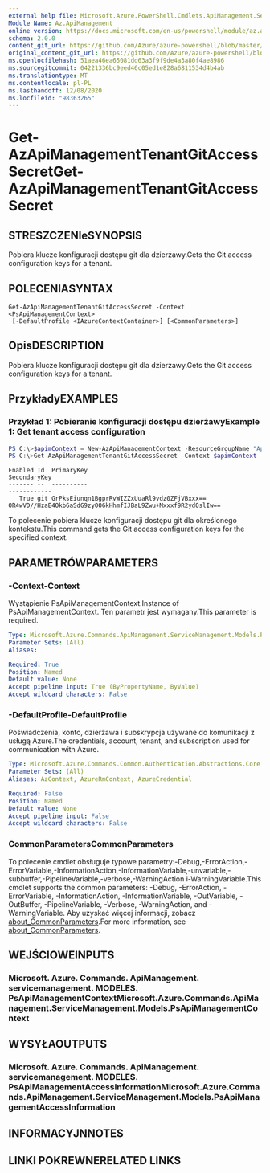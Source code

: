 ```yaml
---
external help file: Microsoft.Azure.PowerShell.Cmdlets.ApiManagement.ServiceManagement.dll-Help.xml
Module Name: Az.ApiManagement
online version: https://docs.microsoft.com/en-us/powershell/module/az.apimanagement/get-azapimanagementtenantgitaccesssecret
schema: 2.0.0
content_git_url: https://github.com/Azure/azure-powershell/blob/master/src/ApiManagement/ApiManagement/help/Get-AzApiManagementTenantGitAccessSecret.md
original_content_git_url: https://github.com/Azure/azure-powershell/blob/master/src/ApiManagement/ApiManagement/help/Get-AzApiManagementTenantGitAccessSecret.md
ms.openlocfilehash: 51aea46ea65081dd63a3f9f9de4a3a80f4ae8986
ms.sourcegitcommit: 04221336bc9eed46c05ed1e828a6811534d4b4ab
ms.translationtype: MT
ms.contentlocale: pl-PL
ms.lasthandoff: 12/08/2020
ms.locfileid: "98363265"
---
```

# <span data-ttu-id="c0a6d-101">Get-AzApiManagementTenantGitAccessSecret</span><span class="sxs-lookup"><span data-stu-id="c0a6d-101">Get-AzApiManagementTenantGitAccessSecret</span></span>

## <span data-ttu-id="c0a6d-102">STRESZCZENIe</span><span class="sxs-lookup"><span data-stu-id="c0a6d-102">SYNOPSIS</span></span>
<span data-ttu-id="c0a6d-103">Pobiera klucze konfiguracji dostępu git dla dzierżawy.</span><span class="sxs-lookup"><span data-stu-id="c0a6d-103">Gets the Git access configuration keys for a tenant.</span></span>

## <span data-ttu-id="c0a6d-104">POLECENIA</span><span class="sxs-lookup"><span data-stu-id="c0a6d-104">SYNTAX</span></span>

```
Get-AzApiManagementTenantGitAccessSecret -Context <PsApiManagementContext>
 [-DefaultProfile <IAzureContextContainer>] [<CommonParameters>]
```

## <span data-ttu-id="c0a6d-105">Opis</span><span class="sxs-lookup"><span data-stu-id="c0a6d-105">DESCRIPTION</span></span>
<span data-ttu-id="c0a6d-106">Pobiera klucze konfiguracji dostępu git dla dzierżawy.</span><span class="sxs-lookup"><span data-stu-id="c0a6d-106">Gets the Git access configuration keys for a tenant.</span></span>

## <span data-ttu-id="c0a6d-107">Przykłady</span><span class="sxs-lookup"><span data-stu-id="c0a6d-107">EXAMPLES</span></span>

### <span data-ttu-id="c0a6d-108">Przykład 1: Pobieranie konfiguracji dostępu dzierżawy</span><span class="sxs-lookup"><span data-stu-id="c0a6d-108">Example 1: Get tenant access configuration</span></span>
```powershell
PS C:\>$apimContext = New-AzApiManagementContext -ResourceGroupName "Api-Default-WestUS" -ServiceName "contoso"
PS C:\>Get-AzApiManagementTenantGitAccessSecret -Context $apimContext
```

```
Enabled Id  PrimaryKey                                                                               SecondaryKey
------- --  ----------                                                                               ------------
   True git GrPksEiunqn1BgprRvWIZZxUuaRl9vdz0ZFjVBxxx==             OR4wVD//HzaE4Okb6aSdG9zy0O6kHhmfIJBaL9Zwu+Mxxxf9R2ydOslIw==
```

<span data-ttu-id="c0a6d-109">To polecenie pobiera klucze konfiguracji dostępu git dla określonego kontekstu.</span><span class="sxs-lookup"><span data-stu-id="c0a6d-109">This command gets the Git access configuration keys for the specified context.</span></span>

## <span data-ttu-id="c0a6d-110">PARAMETRÓW</span><span class="sxs-lookup"><span data-stu-id="c0a6d-110">PARAMETERS</span></span>

### <span data-ttu-id="c0a6d-111">-Context</span><span class="sxs-lookup"><span data-stu-id="c0a6d-111">-Context</span></span>
<span data-ttu-id="c0a6d-112">Wystąpienie PsApiManagementContext.</span><span class="sxs-lookup"><span data-stu-id="c0a6d-112">Instance of PsApiManagementContext.</span></span>
<span data-ttu-id="c0a6d-113">Ten parametr jest wymagany.</span><span class="sxs-lookup"><span data-stu-id="c0a6d-113">This parameter is required.</span></span>

```yaml
Type: Microsoft.Azure.Commands.ApiManagement.ServiceManagement.Models.PsApiManagementContext
Parameter Sets: (All)
Aliases:

Required: True
Position: Named
Default value: None
Accept pipeline input: True (ByPropertyName, ByValue)
Accept wildcard characters: False
```

### <span data-ttu-id="c0a6d-114">-DefaultProfile</span><span class="sxs-lookup"><span data-stu-id="c0a6d-114">-DefaultProfile</span></span>
<span data-ttu-id="c0a6d-115">Poświadczenia, konto, dzierżawa i subskrypcja używane do komunikacji z usługą Azure.</span><span class="sxs-lookup"><span data-stu-id="c0a6d-115">The credentials, account, tenant, and subscription used for communication with Azure.</span></span>

```yaml
Type: Microsoft.Azure.Commands.Common.Authentication.Abstractions.Core.IAzureContextContainer
Parameter Sets: (All)
Aliases: AzContext, AzureRmContext, AzureCredential

Required: False
Position: Named
Default value: None
Accept pipeline input: False
Accept wildcard characters: False
```

### <span data-ttu-id="c0a6d-116">CommonParameters</span><span class="sxs-lookup"><span data-stu-id="c0a6d-116">CommonParameters</span></span>
<span data-ttu-id="c0a6d-117">To polecenie cmdlet obsługuje typowe parametry:-Debug,-ErrorAction,-ErrorVariable,-InformationAction,-InformationVariable,-unvariable,-subbuffer,-PipelineVariable,-verbose,-WarningAction i-WarningVariable.</span><span class="sxs-lookup"><span data-stu-id="c0a6d-117">This cmdlet supports the common parameters: -Debug, -ErrorAction, -ErrorVariable, -InformationAction, -InformationVariable, -OutVariable, -OutBuffer, -PipelineVariable, -Verbose, -WarningAction, and -WarningVariable.</span></span> <span data-ttu-id="c0a6d-118">Aby uzyskać więcej informacji, zobacz [about_CommonParameters](http://go.microsoft.com/fwlink/?LinkID=113216).</span><span class="sxs-lookup"><span data-stu-id="c0a6d-118">For more information, see [about_CommonParameters](http://go.microsoft.com/fwlink/?LinkID=113216).</span></span>

## <span data-ttu-id="c0a6d-119">WEJŚCIOWE</span><span class="sxs-lookup"><span data-stu-id="c0a6d-119">INPUTS</span></span>

### <span data-ttu-id="c0a6d-120">Microsoft. Azure. Commands. ApiManagement. servicemanagement. MODELES. PsApiManagementContext</span><span class="sxs-lookup"><span data-stu-id="c0a6d-120">Microsoft.Azure.Commands.ApiManagement.ServiceManagement.Models.PsApiManagementContext</span></span>

## <span data-ttu-id="c0a6d-121">WYSYŁA</span><span class="sxs-lookup"><span data-stu-id="c0a6d-121">OUTPUTS</span></span>

### <span data-ttu-id="c0a6d-122">Microsoft. Azure. Commands. ApiManagement. servicemanagement. MODELES. PsApiManagementAccessInformation</span><span class="sxs-lookup"><span data-stu-id="c0a6d-122">Microsoft.Azure.Commands.ApiManagement.ServiceManagement.Models.PsApiManagementAccessInformation</span></span>

## <span data-ttu-id="c0a6d-123">INFORMACYJN</span><span class="sxs-lookup"><span data-stu-id="c0a6d-123">NOTES</span></span>

## <span data-ttu-id="c0a6d-124">LINKI POKREWNE</span><span class="sxs-lookup"><span data-stu-id="c0a6d-124">RELATED LINKS</span></span>
